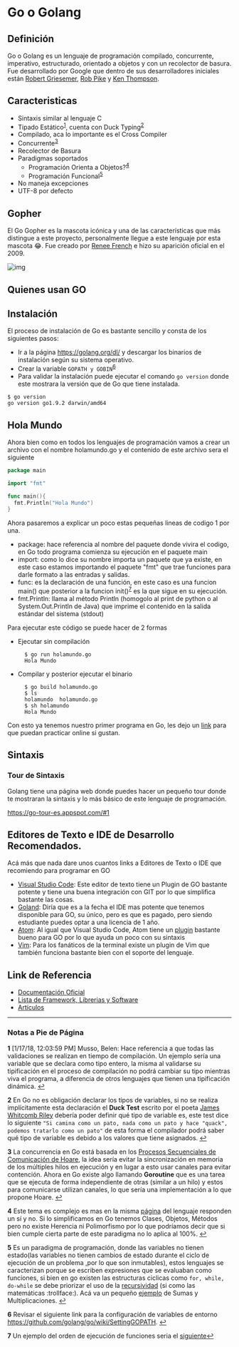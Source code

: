 # Go o Golang
## Definición

Go o Golang es un lenguaje de programación compilado, concurrente, imperativo, estructurado, orientado a objetos y con un recolector de basura. Fue desarrollado por Google que dentro de sus desarrolladores iniciales están [Robert Griesemer](https://research.google.com/pubs/author96.html),  [Rob Pike](https://en.wikipedia.org/wiki/Rob_Pike) y  [Ken Thompson](https://en.wikipedia.org/wiki/Ken_Thompson).

## Caracteristicas

- Sintaxis similar al lenguaje C
- Tipado Estático<sup id="a1">[1](#f1)</sup>, cuenta con Duck Typing<sup id="a2">[2](#f2)</sup>
- Compilado, aca lo importante es el Cross Compiler
- Concurrente<sup id="a3">[3](#f3)</sup>
- Recolector de Basura
- Paradigmas soportados
  - Programación Orienta a Objetos?<sup id="a4">[4](#f4)</sup>
  - Programación Funcional<sup id="a5">[5](#f5)</sup>
- No maneja excepciones
- UTF-8 por defecto

##  Gopher 

El Go Gopher es la mascota icónica y una de las características que más distingue a este proyecto, personalmente llegue a este lenguaje por esta mascota :joy:. Fue creado por [Renee French](http://reneefrench.blogspot.cl) e hizo su aparición oficial en el 2009.

![img](https://qph.ec.quoracdn.net/main-qimg-716a9a93c3a28db4dead8e36d3046035)

## Quienes usan GO

## Instalación

El proceso de instalación de Go es bastante sencillo y consta de los siguientes pasos:

- Ir a la página https://golang.org/dl/ y descargar los binarios de instalación según su sistema operativo.
- Crear la variable ```GOPATH y GOBIN```<sup id="a6">[6](#f6)</sup>
- Para validar la instalación puede ejecutar el comando ```go version``` donde este mostrara la versión que de Go que tiene instalada.

```
$ go version
go version go1.9.2 darwin/amd64
```

## Hola Mundo

Ahora bien como en todos los lenguajes de programación vamos a crear un archivo con el nombre holamundo.go y el contenido de este archivo sera el siguiente


```go
package main

import "fmt"

func main(){
  fmt.Println("Hola Mundo")
}
```

Ahora pasaremos a explicar un poco estas pequeñas lineas de codigo 1 por una.

- package: hace referencia al nombre del paquete donde vivira el codigo, en Go todo programa comienza su ejecución en el paquete main
- import: como lo dice su nombre importa un paquete que ya existe, en este caso estamos importando el paquete "fmt" que trae funciones para darle formato a las entradas y salidas.
- func: es la declaración de una función, en este caso es una funcion main() que posterior a la funcion init()<sup id="a7">[7](#f7)</sup> es la que sigue en su ejecución.
- fmt.Println: llama al método Println (homogolo al print de python o al System.Out.Println de Java) que imprime el contenido en la salida estándar del sistema (stdout) 

Para ejecutar este código se puede hacer de 2 formas

- Ejecutar sin compilación

  ```
    $ go run holamundo.go
    Hola Mundo
  ```

- Compilar y posterior ejecutar el binario

  ```
    $ go build holamundo.go
    $ ls
    holamundo  holamundo.go
    $ sh holamundo
    Hola Mundo
  ```

Con esto ya tenemos nuestro primer programa en Go, les dejo un [link](https://play.golang.org/p/Ws2MAOgom1C) para que puedan practicar online si gustan.

## Sintaxis

### Tour de Sintaxis

Golang tiene una página web donde puedes hacer un pequeño tour donde te mostraran la sintaxis y lo más básico de este lenguaje de programación.

https://go-tour-es.appspot.com/#1

## Editores de Texto e IDE de Desarrollo Recomendados.

Acá más que nada dare unos cuantos links a Editores de Texto o IDE que recomiendo para programar en GO

- [Visual Studio Code](https://code.visualstudio.com): Este editor de texto tiene un Plugin de GO bastante potente y tiene una buena integración con GIT por lo que simplifica bastante las cosas.
- [Goland](https://www.jetbrains.com/go/): Diría que es a la fecha el IDE mas potente que tenemos disponible para GO, su único, pero es que es pagado, pero siendo estudiante puedes optar a una licencia de 1 año.
- [Atom](https://atom.io/): Al igual que Visual Studio Code, Atom tiene un [plugin](https://atom.io/packages/go-plus) bastante bueno para GO por lo que ayuda un poco con su sintaxis
- [Vim](https://github.com/fatih/vim-go): Para los fanáticos de la terminal existe un plugin de Vim que también funciona bastante bien con el soporte del lenguaje.

## Link de Referencia

- [Documentación Oficial](https://golang.org/doc/)
- [Lista de Framework, Librerias y Software](https://github.com/avelino/awesome-go)
- [Artículos](https://github.com/golang/go/wiki/Articles)

---
### Notas a Pie de Página

<b id="f1">1</b> [1/17/18, 12:03:59 PM] Musso, Belen: Hace referencia a que todas las validaciones se realizan en tiempo de compilación. Un ejemplo sería una variable que se declara como tipo entero, la misma al validarse su tipificación en el proceso de compilación no podrá cambiar su tipo mientras viva el programa, a diferencia de otros lenguajes que tienen una tipificación dinámica. [↩](#a1)

<b id="f2">2</b> En Go no es obligación declarar los tipos de variables, si no se realiza implícitamente esta declaración el **Duck Test** escrito por el poeta  [James Whitcomb Riley](https://en.wikipedia.org/wiki/James_Whitcomb_Riley) debería poder definir qué tipo de variable es, este test dice lo siguiente  ```"Si camina como un pato, nada como un pato y hace "quack", podemos tratarlo como un pato"``` de esta forma el compilador podrá saber qué tipo de variable es debido a los valores que tiene asignados. [↩](#a2)

<b id="f3">3</b> La concurrencia en Go está basada en los [Procesos Secuenciales de Comunicación de Hoare](https://en.wikipedia.org/wiki/Communicating_sequential_processes), la idea sería evitar la sincronización en memoria de los múltiples hilos en ejecución y en lugar a esto usar canales para evitar contención. Ahora en Go existe algo llamando **Goroutine** que es una tarea que se ejecuta de forma independiente de otras (similar a un hilo) y estos para comunicarse utilizan canales, lo que sería una implementación a lo que propone Hoare. [↩](#a3)

<b id="f4">4</b> Este tema es complejo es mas en la misma [página](https://golang.org/doc/faq#Is_Go_an_object-oriented_language) del lenguaje responden un sí y no. Si lo simplificamos en Go tenemos Clases, Objetos, Métodos pero no existe Herencia ni Polimorfismo por lo que podríamos decir que si bien cumple cierta parte de este paradigma no lo aplica al 100%. [↩](#a4)

<b id="f5">5</b> Es un paradigma de programación, donde las variables no tienen estado(las variables no tienen cambios de estado durante el ciclo de ejecución de un problema ,por lo que son inmutables), estos lenguajes se caracterizan porque se escriben expresiones que se evaluaban como funciones, si bien en go existen las estructuras ciclicas como ```for, while, do-while``` se debe priorizar el uso de la [recursividad](https://en.wikipedia.org/wiki/Recursive_definition) (si como las matemáticas :trollface:). Acá va un pequeño [ejemplo](https://play.golang.org/p/SMvab7uOSxx) de Sumas y Multiplicaciones. [↩](#a5)

<b id="f6">6</b> Revisar el siguiente link para la configuración de variables de entorno https://github.com/golang/go/wiki/SettingGOPATH.   [↩](#a6)

<b id="f7">7</b> Un ejemplo del orden de ejecución de funciones seria el [siguiente](https://play.golang.org/p/heKgYFrgl40)[↩](#a7)
